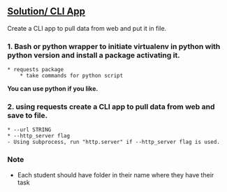 ## [Solution/ CLI App]()

Create a CLI app to pull data from web and put it in file.
### 1. Bash or python wrapper to initiate virtualenv in python with python version and install a package activating it.
	* requests package
        * take commands for python script
  **You can use python if you like.**

### 2. using requests create a CLI app to pull data from web and save to file.
	* --url STRING 
	* --http_server flag
    - Using subprocess, run "http.server" if --http_server flag is used.
        


### Note
  - Each student should have folder in their name where they have their task